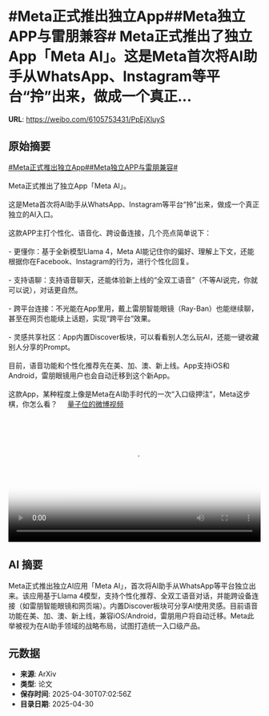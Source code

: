 # #Meta正式推出独立App##Meta独立APP与雷朋兼容# Meta正式推出了独立App「Meta AI」。这是Meta首次将AI助手从WhatsApp、Instagram等平台“拎”出来，做成一个真正...

**URL**: https://weibo.com/6105753431/PpEjXluyS

## 原始摘要

<a href="https://m.weibo.cn/search?containerid=231522type%3D1%26t%3D10%26q%3D%23Meta%E6%AD%A3%E5%BC%8F%E6%8E%A8%E5%87%BA%E7%8B%AC%E7%AB%8BApp%23&amp;extparam=%23Meta%E6%AD%A3%E5%BC%8F%E6%8E%A8%E5%87%BA%E7%8B%AC%E7%AB%8BApp%23" data-hide=""><span class="surl-text">#Meta正式推出独立App#</span></a><a href="https://m.weibo.cn/search?containerid=231522type%3D1%26t%3D10%26q%3D%23Meta%E7%8B%AC%E7%AB%8BAPP%E4%B8%8E%E9%9B%B7%E6%9C%8B%E5%85%BC%E5%AE%B9%23&amp;extparam=%23Meta%E7%8B%AC%E7%AB%8BAPP%E4%B8%8E%E9%9B%B7%E6%9C%8B%E5%85%BC%E5%AE%B9%23" data-hide=""><span class="surl-text">#Meta独立APP与雷朋兼容#</span></a><br>  <br>Meta正式推出了独立App「Meta AI」。<br><br>这是Meta首次将AI助手从WhatsApp、Instagram等平台“拎”出来，做成一个真正独立的AI入口。<br><br>这款APP主打个性化、语音化、跨设备连接，几个亮点简单说下：<br><br>- 更懂你：基于全新模型Llama 4，Meta AI能记住你的偏好、理解上下文，还能根据你在Facebook、Instagram的行为，进行个性化回复。<br><br>- 支持语聊：支持语音聊天，还能体验新上线的“全双工语音”（不等AI说完，你就可以说），对话更自然。<br><br>- 跨平台连接：不光能在App里用，戴上雷朋智能眼镜（Ray-Ban）也能继续聊，甚至在网页也能续上话题，实现“跨平台”效果。<br><br>- 灵感共享社区：App内置Discover板块，可以看看别人怎么玩AI，还能一键收藏别人分享的Prompt。<br><br>目前，语音功能和个性化推荐先在美、加、澳、新上线。App支持iOS和Android，雷朋眼镜用户也会自动迁移到这个新App。<br><br>这款App，某种程度上像是Meta在AI助手时代的一次“入口级押注”，Meta这步棋，你怎么看？ <a href="https://video.weibo.com/show?fid=1034:5161131543822381" data-hide=""><span class="url-icon"><img style="width: 1rem;height: 1rem" src="https://h5.sinaimg.cn/upload/2015/09/25/3/timeline_card_small_video_default.png" referrerpolicy="no-referrer"></span><span class="surl-text">量子位的微博视频</span></a><br clear="both"><div style="clear: both"></div><video controls="controls" poster="https://tvax3.sinaimg.cn/orj480/006Fd7o3ly1i0ysxbgm4mj30u01hcacf.jpg" style="width: 100%"><source src="https://f.video.weibocdn.com/o0/x156dA3Alx08nSnlozPa01041200606T0E010.mp4?label=mp4_720p&amp;template=720x1280.24.0&amp;ori=0&amp;ps=1CwnkDw1GXwCQx&amp;Expires=1746000084&amp;ssig=ep94noYoK8&amp;KID=unistore,video"><source src="https://f.video.weibocdn.com/o0/pchiZsM4lx08nSnl7eP60104120034WH0E010.mp4?label=mp4_hd&amp;template=540x960.24.0&amp;ori=0&amp;ps=1CwnkDw1GXwCQx&amp;Expires=1746000084&amp;ssig=C1g4QN%2Bs%2FU&amp;KID=unistore,video"><source src="https://f.video.weibocdn.com/o0/dngGs1QMlx08nSnl73Dy010412001vYO0E010.mp4?label=mp4_ld&amp;template=360x640.24.0&amp;ori=0&amp;ps=1CwnkDw1GXwCQx&amp;Expires=1746000084&amp;ssig=MFhVDRZyka&amp;KID=unistore,video"><p>视频无法显示，请前往<a href="https://video.weibo.com/show?fid=1034%3A5161131543822381" target="_blank" rel="noopener noreferrer">微博视频</a>观看。</p></video>

## AI 摘要

Meta正式推出独立AI应用「Meta AI」，首次将AI助手从WhatsApp等平台独立出来。该应用基于Llama 4模型，支持个性化推荐、全双工语音对话，并能跨设备连接（如雷朋智能眼镜和网页端）。内置Discover板块可分享AI使用灵感。目前语音功能在美、加、澳、新上线，兼容iOS/Android，雷朋用户将自动迁移。Meta此举被视为在AI助手领域的战略布局，试图打造统一入口级产品。

## 元数据

- **来源**: ArXiv
- **类型**: 论文
- **保存时间**: 2025-04-30T07:02:56Z
- **目录日期**: 2025-04-30
